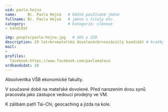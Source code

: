 ```yaml
---
uid: pavla.hejna
name:     Bc. Pavla Hejná  	# běžně používáné jméno
fullname: Bc. Pavla Hejná  	# jméno s tituly etc.
category:                   # kategorie: clenove
- kandidat

img: people/pavla-hejna.jpg   # 165 x 220
description: 29 let<br>mateřská dovolená<br>nezávislý kandidát # kratký popis, max 160 znaků
mail:
- 
profiles:
  facebook:https://www.facebook.com/pavlamatova
ordkandidat: 10
---
```

Absolventka VŠB ekonomické fakulty. 

V současné době na mateřské dovolené. Před narozením dvou synů pracovala jako zástupce vedoucí prodejny ve VM. 

K zálibám patří Tai-Chi, geocaching a jízda na kole.
